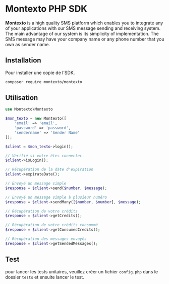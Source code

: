 # Montexto PHP SDK

__Montexto__ is a high quality SMS platform which enables you to integrate any of your applications with our SMS message sending and receiving system. 
The main advantage of our system is its simplicity of implementation. The SMS message may have your company name or any phone number that you own as sender name.

## Installation

Pour installer une copie de l'SDK.

```bash
composer require montexto/montexto
```

## Utilisation

```php
use Montexto\Montexto

$mon_texto = new Montexto([
    'email' => 'email', 
    'password' => 'password', 
    'sendername' => 'Sender Name'
]);

$client = $mon_texto->login();

// Vérifié si votre êtes connecter.
$client->isLogin();

// Récupération de la date d'expiration
$client->expirateDate();

// Envoyé un message simple
$response = $client->send($number, $message);

// Envoyé un message simple à plusieur numéro
$response = $client->sendMany([$number, $number], $message);

// Récupération de votre crédits
$response = $client->getCredits();

// Récupération de votre crédits consommé
$response = $client->getConsumedCredits();

// Récupération des messages envoyés
$response = $client->getSendedMessages();
```

## Test

pour lancer les tests unitaires, veuillez créer un fichier `config.php` dans le dossier `tests` et ensuite lancer le test.